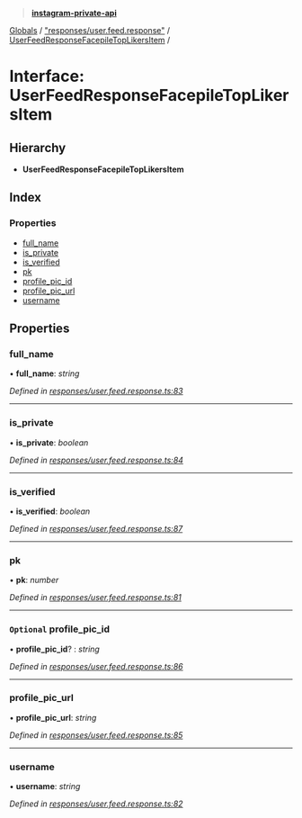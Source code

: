 > **[instagram-private-api](../README.md)**

[Globals](../README.md) / ["responses/user.feed.response"](../modules/_responses_user_feed_response_.md) / [UserFeedResponseFacepileTopLikersItem](_responses_user_feed_response_.userfeedresponsefacepiletoplikersitem.md) /

# Interface: UserFeedResponseFacepileTopLikersItem

## Hierarchy

* **UserFeedResponseFacepileTopLikersItem**

## Index

### Properties

* [full_name](_responses_user_feed_response_.userfeedresponsefacepiletoplikersitem.md#full_name)
* [is_private](_responses_user_feed_response_.userfeedresponsefacepiletoplikersitem.md#is_private)
* [is_verified](_responses_user_feed_response_.userfeedresponsefacepiletoplikersitem.md#is_verified)
* [pk](_responses_user_feed_response_.userfeedresponsefacepiletoplikersitem.md#pk)
* [profile_pic_id](_responses_user_feed_response_.userfeedresponsefacepiletoplikersitem.md#optional-profile_pic_id)
* [profile_pic_url](_responses_user_feed_response_.userfeedresponsefacepiletoplikersitem.md#profile_pic_url)
* [username](_responses_user_feed_response_.userfeedresponsefacepiletoplikersitem.md#username)

## Properties

###  full_name

• **full_name**: *string*

*Defined in [responses/user.feed.response.ts:83](https://github.com/dilame/instagram-private-api/blob/01eb399/src/responses/user.feed.response.ts#L83)*

___

###  is_private

• **is_private**: *boolean*

*Defined in [responses/user.feed.response.ts:84](https://github.com/dilame/instagram-private-api/blob/01eb399/src/responses/user.feed.response.ts#L84)*

___

###  is_verified

• **is_verified**: *boolean*

*Defined in [responses/user.feed.response.ts:87](https://github.com/dilame/instagram-private-api/blob/01eb399/src/responses/user.feed.response.ts#L87)*

___

###  pk

• **pk**: *number*

*Defined in [responses/user.feed.response.ts:81](https://github.com/dilame/instagram-private-api/blob/01eb399/src/responses/user.feed.response.ts#L81)*

___

### `Optional` profile_pic_id

• **profile_pic_id**? : *string*

*Defined in [responses/user.feed.response.ts:86](https://github.com/dilame/instagram-private-api/blob/01eb399/src/responses/user.feed.response.ts#L86)*

___

###  profile_pic_url

• **profile_pic_url**: *string*

*Defined in [responses/user.feed.response.ts:85](https://github.com/dilame/instagram-private-api/blob/01eb399/src/responses/user.feed.response.ts#L85)*

___

###  username

• **username**: *string*

*Defined in [responses/user.feed.response.ts:82](https://github.com/dilame/instagram-private-api/blob/01eb399/src/responses/user.feed.response.ts#L82)*